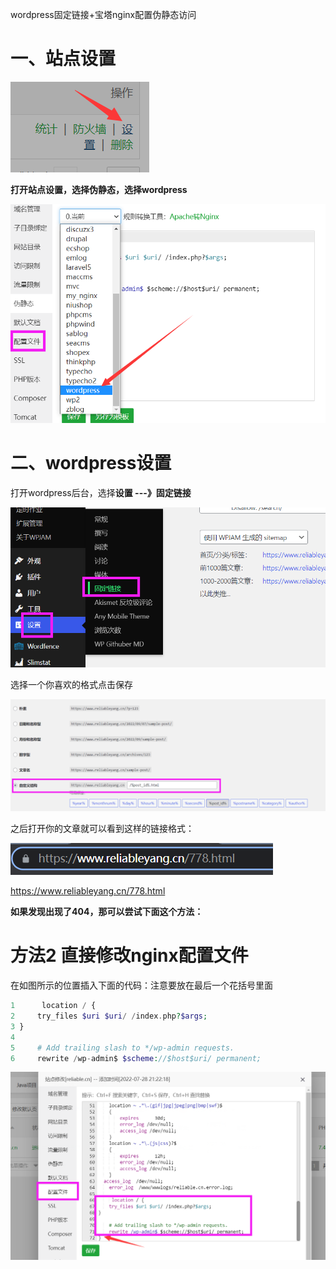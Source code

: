 wordpress固定链接+宝塔nginx配置伪静态访问

# 一、站点设置

![img](https://raw.githubusercontent.com/SAH01/wordpress-img/master/imgs/2090080-20220907222533810-1887068523.png)

 

**打开站点设置，选择伪静态，选择wordpress**

 

![img](https://raw.githubusercontent.com/SAH01/wordpress-img/master/imgs/2090080-20220907222620926-432976683.png)

 

#  二、wordpress设置

打开wordpress后台，选择**设置 ---》固定链接**

**![img](https://raw.githubusercontent.com/SAH01/wordpress-img/master/imgs/2090080-20220907223026389-2082424293.png)**

 

选择一个你喜欢的格式点击保存

 

![img](https://raw.githubusercontent.com/SAH01/wordpress-img/master/imgs/2090080-20220907223102055-1412414145.png)

之后打开你的文章就可以看到这样的链接格式：

![img](https://raw.githubusercontent.com/SAH01/wordpress-img/master/imgs/2090080-20220907223233265-2040435099.png)

https://www.reliableyang.cn/778.html

 

**如果发现出现了404，那可以尝试下面这个方法：**

# 方法2 直接修改nginx配置文件

在如图所示的位置插入下面的代码：注意要放在最后一个花括号里面

```php
1      location / {
2     try_files $uri $uri/ /index.php?$args;
3 }
4  
5     # Add trailing slash to */wp-admin requests.
6     rewrite /wp-admin$ $scheme://$host$uri/ permanent;
```

 

![img](https://raw.githubusercontent.com/SAH01/wordpress-img/master/imgs/2090080-20220907223433149-1137804618.png)

 